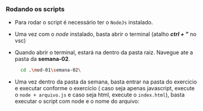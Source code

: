 ### Rodando os scripts

- Para rodar o script é necessário ter o `NodeJs` instalado.
- Uma vez com o _node_ instalado, basta abrir o terminal (atalho **_ctrl + "_** no vsc)
- Quando abrir o terminal, estará na dentro da pasta raiz. Navegue ate a pasta da **semana-02**.

  ```{.bash .numberLines }
    cd .\mod-01\semana-02\
  ```

- Uma vez dentro da pasta da semana, basta entrar na pasta do exercicio e executar conforme o exercício ( caso seja apenas javascript, execute o `node + arquivo.js` e caso seja html, execute o `index.html`), basta executar o script com node e o nome do arquivo:
